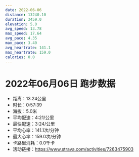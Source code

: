 ```yaml
---
date: 2022-06-06
distance: 13240.10
duration: 3459.0
elevation: 5.0
avg_speed: 13.78
max_speed: 17.64
avg_pace: 4.35
max_pace: 3.40
avg_heartrate: 141.1
max_heartrate: 159.0
calories: 0.0
---
```


# 2022年06月06日 跑步数据

- 距离：13.24公里
- 时长：0:57:39
- 海拔：5.0米
- 平均配速：4:21/公里
- 最快配速：3:24/公里
- 平均心率：141.1次/分钟
- 最大心率：159.0次/分钟
- 卡路里消耗：0.0千卡
- 活动链接：https://www.strava.com/activities/7263475903
